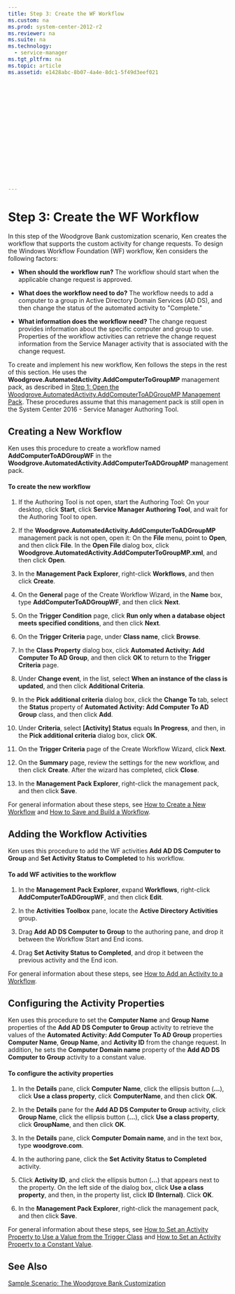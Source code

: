 ```yaml
---
title: Step 3: Create the WF Workflow
ms.custom: na
ms.prod: system-center-2012-r2
ms.reviewer: na
ms.suite: na
ms.technology: 
  - service-manager
ms.tgt_pltfrm: na
ms.topic: article
ms.assetid: e1428abc-8b07-4a4e-8dc1-5f49d3eef021


















---
```

# Step 3: Create the WF Workflow
In this step of the Woodgrove Bank customization scenario, Ken creates the workflow that supports the custom activity for change requests. To design the Windows Workflow Foundation \(WF\) workflow, Ken considers the following factors:  
  
-   **When should the workflow run?** The workflow should start when the applicable change request is approved.  
  
-   **What does the workflow need to do?** The workflow needs to add a computer to a group in Active Directory Domain Services \(AD&nbsp;DS\), and then change the status of the automated activity to "Complete."  
  
-   **What information does the workflow need?** The change request provides information about the specific computer and group to use. Properties of the workflow activities can retrieve the change request information from the Service Manager activity that is associated with the change request.  
  
 To create and implement his new workflow, Ken follows the steps in the rest of this section. He uses the **Woodgrove.AutomatedActivity.AddComputerToGroupMP** management pack, as described in [Step 1: Open the Woodgrove.AutomatedActivity.AddComputerToADGroupMP Management Pack](../Topic/Step%201:%20Open%20the%20Woodgrove.AutomatedActivity.AddComputerToADGroupMP%20Management%20Pack.md). These procedures assume that this management pack is still open in the System Center 2016 - Service Manager Authoring Tool.  
  
## Creating a New Workflow  
 Ken uses this procedure to create a workflow named **AddComputerToADGroupWF** in the **Woodgrove.AutomatedActivity.AddComputerToADGroupMP** management pack.  
  
#### To create the new workflow  
  
1.  If the Authoring Tool is not open, start the Authoring Tool: On your desktop, click **Start**, click **Service Manager Authoring Tool**, and wait for the Authoring Tool to open.  
  
2.  If the **Woodgrove.AutomatedActivity.AddComputerToADGroupMP** management pack is not open, open it: On the **File** menu, point to **Open**, and then click **File**. In the **Open File** dialog box, click **Woodgrove.AutomatedActivity.AddComputerToGroupMP.xml**, and then click **Open**.  
  
3.  In the **Management Pack Explorer**, right\-click **Workflows**, and then click **Create**.  
  
4.  On the **General** page of the Create Workflow Wizard, in the **Name** box, type **AddComputerToADGroupWF**, and then click **Next**.  
  
5.  On the **Trigger Condition** page, click **Run only when a database object meets specified conditions**, and then click **Next**.  
  
6.  On the **Trigger Criteria** page, under **Class name**, click **Browse**.  
  
7.  In the **Class Property** dialog box, click **Automated Activity: Add Computer To AD Group**, and then click **OK** to return to the **Trigger Criteria** page.  
  
8.  Under **Change event**, in the list, select **When an instance of the class is updated**, and then click **Additional Criteria**.  
  
9. In the **Pick additional criteria** dialog box, click the **Change To** tab, select the **Status** property of **Automated Activity: Add Computer To AD Group** class, and then click **Add**.  
  
10. Under **Criteria**, select **\[Activity\] Status** equals **In Progress**, and then, in the **Pick additional criteria** dialog box, click **OK**.  
  
11. On the **Trigger Criteria** page of the Create Workflow Wizard, click **Next**.  
  
12. On the **Summary** page, review the settings for the new workflow, and then click **Create**. After the wizard has completed, click **Close**.  
  
13. In the **Management Pack Explorer**, right\-click the management pack, and then click **Save**.  
  
 For general information about these steps, see [How to Create a New Workflow](../../../sm/manage/author/How-to-Create-a-New-Workflow.md) and [How to Save and Build a Workflow](../../../sm/manage/author/How-to-Save-and-Build-a-Workflow.md).  
  
## Adding the Workflow Activities  
 Ken uses this procedure to add the WF activities **Add AD DS Computer to Group** and **Set Activity Status to Completed** to his workflow.  
  
#### To add WF activities to the workflow  
  
1.  In the **Management Pack Explorer**, expand **Workflows**, right\-click **AddComputerToADGroupWF**, and then click **Edit**.  
  
2.  In the **Activities Toolbox** pane, locate the **Active Directory Activities** group.  
  
3.  Drag **Add AD DS Computer to Group** to the authoring pane, and drop it between the Workflow Start and End icons.  
  
4.  Drag **Set Activity Status to Completed**, and drop it between the previous activity and the End icon.  
  
 For general information about these steps, see [How to Add an Activity to a Workflow](../../../sm/manage/author/How-to-Add-an-Activity-to-a-Workflow.md).  
  
## Configuring the Activity Properties  
 Ken uses this procedure to set the **Computer Name** and **Group Name** properties of the **Add AD DS Computer to Group** activity to retrieve the values of the **Automated Activity: Add Computer To AD Group** properties **Computer Name**, **Group Name**, and **Activity ID** from the change request. In addition, he sets the **Computer Domain name** property of the **Add AD DS Computer to Group** activity to a constant value.  
  
#### To configure the activity properties  
  
1.  In the **Details** pane, click **Computer Name**, click the ellipsis button \(**...**\), click **Use a class property**, click **ComputerName**, and then click **OK**.  
  
2.  In the **Details** pane for the **Add AD DS Computer to Group** activity, click **Group Name**, click the ellipsis button \(**...**\), click **Use a class property**, click **GroupName**, and then click **OK**.  
  
3.  In the **Details** pane, click **Computer Domain name**, and in the text box, type **woodgrove.com**.  
  
4.  In the authoring pane, click the **Set Activity Status to Completed** activity.  
  
5.  Click **Activity ID**, and click the ellipsis button \(**...**\) that appears next to the property. On the left side of the dialog box, click **Use a class property**, and then, in the property list, click **ID \(Internal\)**. Click **OK**.  
  
6.  In the **Management Pack Explorer**, right\-click the management pack, and then click **Save**.  
  
 For general information about these steps, see [How to Set an Activity Property to Use a Value from the Trigger Class](../../../sm/manage/author/How-to-Set-an-Activity-Property-to-Use-a-Value-from-the-Trigger-Class.md) and [How to Set an Activity Property to a Constant Value](../../../sm/manage/author/How-to-Set-an-Activity-Property-to-a-Constant-Value.md).  
  
## See Also  
 [Sample Scenario: The Woodgrove Bank Customization](../Topic/Sample%20Scenario:%20The%20Woodgrove%20Bank%20Customization.md)
